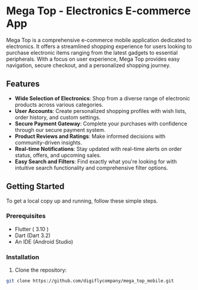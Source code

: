 # Mega Top - Electronics E-commerce App

Mega Top is a comprehensive e-commerce mobile application dedicated to electronics. It offers a streamlined shopping experience for users looking to purchase electronic items ranging from the latest gadgets to essential peripherals. With a focus on user experience, Mega Top provides easy navigation, secure checkout, and a personalized shopping journey.

## Features

- **Wide Selection of Electronics**: Shop from a diverse range of electronic products across various categories.
- **User Accounts**: Create personalized shopping profiles with wish lists, order history, and custom settings.
- **Secure Payment Gateway**: Complete your purchases with confidence through our secure payment system.
- **Product Reviews and Ratings**: Make informed decisions with community-driven insights.
- **Real-time Notifications**: Stay updated with real-time alerts on order status, offers, and upcoming sales.
- **Easy Search and Filters**: Find exactly what you're looking for with intuitive search functionality and comprehensive filter options.

## Getting Started

To get a local copy up and running, follow these simple steps.

### Prerequisites

- Flutter ( 3.10 )
- Dart (Dart 3.2)
- An IDE (Android Studio)

### Installation

1. Clone the repository:
```bash
git clone https://github.com/digiflycompany/mega_top_mobile.git

